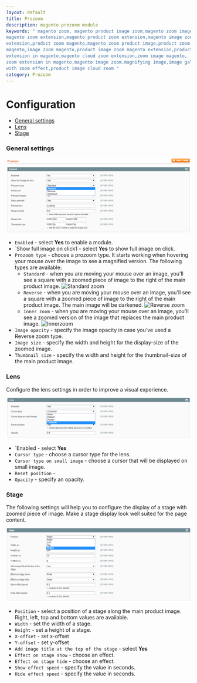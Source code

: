 ```yaml
---
layout: default
title: Prozoom
description: magento prozoom module
keywords: " magento zoom, magento product image zoom,magento zoom image,
magento zoom extension,magento product zoom extension,magento image zoom
extension,product zoom magento,magento zoom product image,product zoom in
magento,image zoom magento,product image zoom magento extension,product zoom
extension in magento,magento cloud zoom extension,zoom image magento,
zoom extension in magento,magento image zoom,magnifying image,image gallery
with zoom effect,product image cloud zoom "
category: Prozoom
---
```


# Configuration

-   [General settings](#general-settings)
-   [Lens](#lens)
-	[Stage](#stage)

### General settings

![General settings](/images/m1/extensions/prozoom/general.png)

-   `Enabled` - select **Yes** to enable a module.
-	`Show full image on click1 - select **Yes** to show full image on click.
-	`Prozoom type` - choose a prozoom type. It starts working when hovering your mouse over the image to see a magnified version. The following types are available:
	-	`Standard` - when you are moving your mouse over an image, you'll see a square with a zoomed piece of image to the right of the main product image.
    ![Standard zoom](/images/m1/extensions/askit/standard-zoom-type.png)
	-	`Reverse` - when you are moving your mouse over an image, you'll see a square with a zoomed piece of image to the right of the main product image. The main image will be darkened.
    ![Reverse zoom](/images/m1/extensions/askit/reverse-zoom-type.png)
	-	`Inner zoom` - when you are moving your mouse over an image, you'll see a zoomed version of the image that replaces the main product image.
    ![Innerzoom](/images/m1/extensions/askit/innerzoom-type.png)
-	`Image opacity` - specify the image opacity in case you’ve used a Reverse zoom type.
-	`Image size` - specify the width and height for the display-size of the zoomed image.
-	`Thumbnail size` - specify the width and height for the thumbnail-size of the main product image.

### Lens

Configure the lens settings in order to improve a visual experience.

![Prozoom lens settings](/images/m1/extensions/prozoom/lens.png)

-	`Enabled - select **Yes**
-	`Cursor type` - choose a cursor type for the lens.
-	`Cursor type on small image` - choose a cursor that will be displayed on small image.
-	`Reset position` - 
-	`Opacity` - specify an opacity.

### Stage

The following settings will help you to configure the display of a stage with zoomed piece of image. Make a stage display look well suited for the page content.

![Prozoom stage settings](/images/m1/extensions/prozoom/stage.png) 

-	`Position` - select a position of a stage along the main product image. Right, left, top and bottom values are available.
-	`Width` - set the width of a stage.
-	`Height` - set a height of a stage.
-	`X-offset` - set x-offset
-	`Y-offset` - set y-offset
-	`Add image title at the top of the stage` - select **Yes**
-	`Effect on stage show` - choose an effect.
-	`Effect on stage hide` - choose an effect.
-	`Show effect speed` - specify the value in seconds.
-	`Hide effect speed` - specify the value in seconds. 